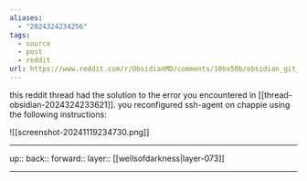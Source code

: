 ```yaml
---
aliases:
  - "2024324234256"
tags:
  - source
  - post
  - reddit
url: https://www.reddit.com/r/ObsidianMD/comments/10bx50b/obsidian_git_ssh_are_they_incompatible/
---
```

this reddit thread had the solution to the error you encountered in [[thread-obsidian-2024324233621]]. you reconfigured ssh-agent on chappie using the following instructions:

![[screenshot-20241119234730.png]]


***

up:: 
back:: 
forward:: 
layer:: [[wellsofdarkness|layer-073]]

***

